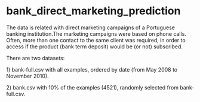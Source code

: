bank_direct_marketing_prediction
================================

The data is related with direct marketing campaigns of a Portuguese banking institution.The marketing campaigns were based on phone calls. Often, more than one contact to the same client was required, in order to access if the product (bank term deposit) would be (or not) subscribed. 

<p>There are two datasets: </p>
<p>1) bank-full.csv with all examples, ordered by date (from May 2008 to November 2010).</p>
<p>2) bank.csv with 10% of the examples (4521), randomly selected from bank-full.csv.</p>
